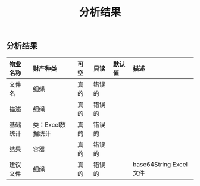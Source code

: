 ﻿---
title: 分析结果
second_title: Aspose.Cells Cloud Documen
type: docs
url: /zh/specification/model/analyzedresult/
description: Aspose.Cells 云模型规范：AnalyzedResult。轻松处理 Excel 和其他电子表格文档，具有打开、生成、编辑、拆分、合并、比较和转换等功能
weight: 50
---
## **分析结果**

 

|物业名称|财产种类|可空|只读|默认值|描述|
|:- |:- |:- |:- |:- |:- |
|文件名|细绳|真的|错误的|||
|描述|细绳|真的|错误的|||
|基础统计|类：Excel数据统计|真的|错误的|||
|结果|容器|真的|错误的|||
|建议文件|细绳|真的|错误的||base64String Excel 文件|

